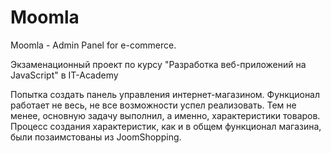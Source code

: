 # Moomla
Moomla - Admin Panel for e-commerce.

Экзаменационный проект по курсу "Разработка веб-приложений на JavaScript" в IT-Academy

Попытка создать панель управления интернет-магазином. Функционал работает не весь, не все возможности успел реализовать. Тем не менее, основную задачу выполнил, а именно, характеристики товаров. Процесс создания характеристик, как и в общем функционал магазина, были позаимстованы из JoomShopping.

